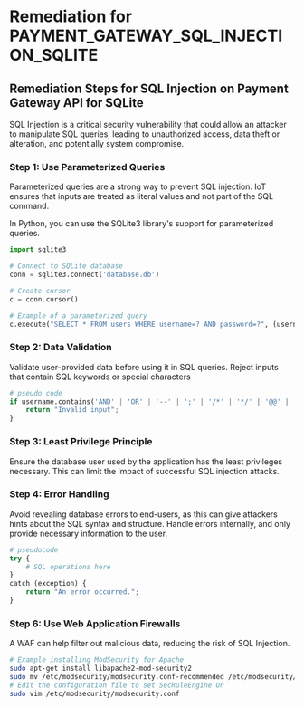 # Remediation for PAYMENT_GATEWAY_SQL_INJECTION_SQLITE

## Remediation Steps for SQL Injection on Payment Gateway API for SQLite

SQL Injection is a critical security vulnerability that could allow an attacker to manipulate SQL queries, leading to unauthorized access, data theft or alteration, and potentially system compromise.

### Step 1: Use Parameterized Queries
Parameterized queries are a strong way to prevent SQL injection. IoT ensures that inputs are treated as literal values and not part of the SQL command.

In Python, you can use the SQLite3 library's support for parameterized queries.

```python
import sqlite3

# Connect to SQLite database
conn = sqlite3.connect('database.db')

# Create cursor
c = conn.cursor()

# Example of a parameterized query
c.execute("SELECT * FROM users WHERE username=? AND password=?", (username, password,))
```

### Step 2: Data Validation
Validate user-provided data before using it in SQL queries. Reject inputs that contain SQL keywords or special characters

```python
# pseudo code
if username.contains('AND' | 'OR' | '--' | ';' | '/*' | '*/' | '@@' | '@' |'char' || etc) {
    return "Invalid input";
}
```

### Step 3: Least Privilege Principle
Ensure the database user used by the application has the least privileges necessary. This can limit the impact of successful SQL injection attacks.

### Step 4: Error Handling
Avoid revealing database errors to end-users, as this can give attackers hints about the SQL syntax and structure. Handle errors internally, and only provide necessary information to the user. 

```python
# pseudocode
try {
    # SQL operations here
}
catch (exception) {
    return "An error occurred.";
}
``` 

### Step 6: Use Web Application Firewalls
A WAF can help filter out malicious data, reducing the risk of SQL Injection.

```bash
# Example installing ModSecurity for Apache
sudo apt-get install libapache2-mod-security2
sudo mv /etc/modsecurity/modsecurity.conf-recommended /etc/modsecurity/modsecurity.conf
# Edit the configuration file to set SecRuleEngine On
sudo vim /etc/modsecurity/modsecurity.conf
```
